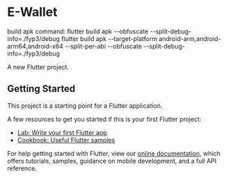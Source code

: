 # E-Wallet

build apk command: flutter build apk --obfuscate --split-debug-info=./fyp3/debug
flutter build apk --target-platform android-arm,android-arm64,android-x64 --split-per-abi --obfuscate --split-debug-info=./fyp3/debug


A new Flutter project.

## Getting Started

This project is a starting point for a Flutter application.

A few resources to get you started if this is your first Flutter project:

- [Lab: Write your first Flutter app](https://flutter.dev/docs/get-started/codelab)
- [Cookbook: Useful Flutter samples](https://flutter.dev/docs/cookbook)

For help getting started with Flutter, view our
[online documentation](https://flutter.dev/docs), which offers tutorials,
samples, guidance on mobile development, and a full API reference.
